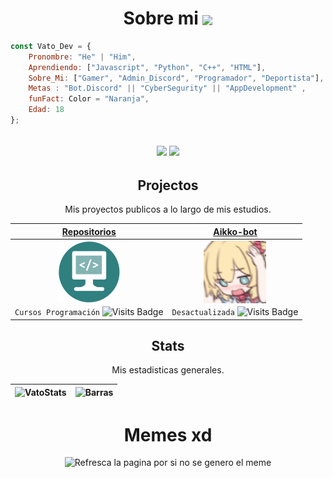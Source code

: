 
<h1 align="center">Sobre mi  <img src='https://avatars.githubusercontent.com/u/73704763?s=96&v=4' align="center" width="5%">
</h1>

```javascript
const Vato_Dev = {
    Pronombre: "He" | "Him",
    Aprendiendo: ["Javascript", "Python", "C++", "HTML"],
    Sobre_Mi: ["Gamer", "Admin_Discord", "Programador", "Deportista"],
    Metas : "Bot.Discord" || "CyberSegurity" || "AppDevelopment" ,
    funFact: Color = "Naranja",
    Edad: 18
};
```
<h2 align="center"><img src="https://komarev.com/ghpvc/?username=ElVatoEste&color=orange"> <img src="https://img.shields.io/github/followers/ElVatoEste?label=Follow&style=social"> </h2>

<h2 align="center">Projectos</h2>
<p align="center">Mis proyectos publicos a lo largo de mis estudios.</p>

    
| <a href="https://github.com/ElVatoEste/Repositorios" target="_blank">**Repositorios**</a> | <a href="https://github.com/ElVatoEste/Aikko-bot" target="_blank">**Aikko-bot**</a> | 
| :---: | :---: |
<img align='center' src='https://github.com/ElVatoEste/ElVatoEste/blob/main/sprites/repositorios.png' width="100px"  height='100px'> | <img align='center' width="100px" src='https://raw.githubusercontent.com/ElVatoEste/ElVatoEste/main/sprites/AikkoIcon.png' width="300px" >| 
| <p1 align="center"> `Cursos Programación`</p1> ![Visits Badge](https://badges.pufler.dev/visits/ElVatoEste/Repositorios) | <p1 align="center"> `Desactualizada`</p1> ![Visits Badge](https://badges.pufler.dev/visits/ElVatoEste/Aikko-bot) |
    
<h2 align="center">Stats</h2>
<p align="center">Mis estadisticas generales.</p>

| ![VatoStats](https://github-readme-stats.vercel.app/api?username=ElVatoEste&show_icons=true&hide=contribs,prs&cache_seconds=86400&theme=darcula) | ![Barras](https://github-readme-stats.vercel.app/api/top-langs/?username=ElVatoEste)| 
| :---: | :---: |

<h1 align="center">Memes xd</h1>
<div align="center"> <img src='https://random-memer.herokuapp.com/' title="Meme" alt="Refresca la pagina por si no se genero el meme" width="50%">

